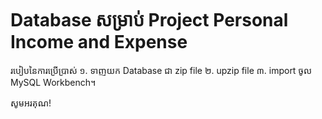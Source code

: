 # Database សម្រាប់ Project Personal Income and Expense
របៀបនៃការប្រើប្រាស់
១. ទាញយក Database ជា zip file
២. upzip file
៣. import ចូល MySQL Workbench។

សូមអរគុណ!
